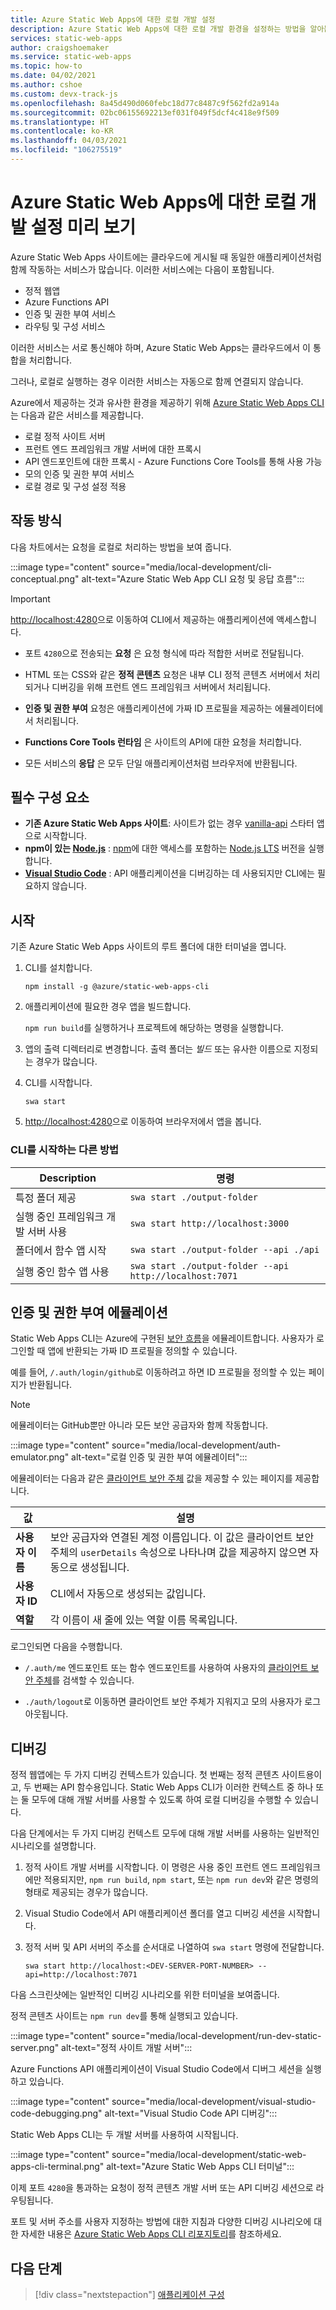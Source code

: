 ```yaml
---
title: Azure Static Web Apps에 대한 로컬 개발 설정
description: Azure Static Web Apps에 대한 로컬 개발 환경을 설정하는 방법을 알아봅니다.
services: static-web-apps
author: craigshoemaker
ms.service: static-web-apps
ms.topic: how-to
ms.date: 04/02/2021
ms.author: cshoe
ms.custom: devx-track-js
ms.openlocfilehash: 8a45d490d060febc18d77c8487c9f562fd2a914a
ms.sourcegitcommit: 02bc06155692213ef031f049f5dcf4c418e9f509
ms.translationtype: HT
ms.contentlocale: ko-KR
ms.lasthandoff: 04/03/2021
ms.locfileid: "106275519"
---
```

# <a name="set-up-local-development-for-azure-static-web-apps-preview"></a>Azure Static Web Apps에 대한 로컬 개발 설정 미리 보기

Azure Static Web Apps 사이트에는 클라우드에 게시될 때 동일한 애플리케이션처럼 함께 작동하는 서비스가 많습니다. 이러한 서비스에는 다음이 포함됩니다.

- 정적 웹앱
- Azure Functions API
- 인증 및 권한 부여 서비스
- 라우팅 및 구성 서비스

이러한 서비스는 서로 통신해야 하며, Azure Static Web Apps는 클라우드에서 이 통합을 처리합니다.

그러나, 로컬로 실행하는 경우 이러한 서비스는 자동으로 함께 연결되지 않습니다.

Azure에서 제공하는 것과 유사한 환경을 제공하기 위해 [Azure Static Web Apps CLI](https://github.com/Azure/static-web-apps-cli)는 다음과 같은 서비스를 제공합니다.

- 로컬 정적 사이트 서버
- 프런트 엔드 프레임워크 개발 서버에 대한 프록시
- API 엔드포인트에 대한 프록시 - Azure Functions Core Tools를 통해 사용 가능
- 모의 인증 및 권한 부여 서비스
- 로컬 경로 및 구성 설정 적용

## <a name="how-it-works"></a>작동 방식

다음 차트에서는 요청을 로컬로 처리하는 방법을 보여 줍니다.

:::image type="content" source="media/local-development/cli-conceptual.png" alt-text="Azure Static Web App CLI 요청 및 응답 흐름":::

> [!IMPORTANT]
> [http://localhost:4280](http://localhost:4280)으로 이동하여 CLI에서 제공하는 애플리케이션에 액세스합니다.

- 포트 `4280`으로 전송되는 **요청** 은 요청 형식에 따라 적합한 서버로 전달됩니다.

- HTML 또는 CSS와 같은 **정적 콘텐츠** 요청은 내부 CLI 정적 콘텐츠 서버에서 처리되거나 디버깅을 위해 프런트 엔드 프레임워크 서버에서 처리됩니다.

- **인증 및 권한 부여** 요청은 애플리케이션에 가짜 ID 프로필을 제공하는 에뮬레이터에서 처리됩니다.

- **Functions Core Tools 런타임** 은 사이트의 API에 대한 요청을 처리합니다.

- 모든 서비스의 **응답** 은 모두 단일 애플리케이션처럼 브라우저에 반환됩니다.

## <a name="prerequisites"></a>필수 구성 요소

- **기존 Azure Static Web Apps 사이트**: 사이트가 없는 경우 [vanilla-api](https://github.com/staticwebdev/vanilla-api/generate?return_to=/staticwebdev/vanilla-api/generate) 스타터 앱으로 시작합니다.
- **npm이 있는 [Node.js](https://nodejs.org)** : [npm](https://www.npmjs.com/)에 대한 액세스를 포함하는 [Node.js LTS](https://nodejs.org) 버전을 실행합니다.
- **[Visual Studio Code](https://code.visualstudio.com/)** : API 애플리케이션을 디버깅하는 데 사용되지만 CLI에는 필요하지 않습니다.

## <a name="get-started"></a>시작

기존 Azure Static Web Apps 사이트의 루트 폴더에 대한 터미널을 엽니다.

1. CLI를 설치합니다.

    `npm install -g @azure/static-web-apps-cli`

1. 애플리케이션에 필요한 경우 앱을 빌드합니다.

    `npm run build`를 실행하거나 프로젝트에 해당하는 명령을 실행합니다.

1. 앱의 출력 디렉터리로 변경합니다. 출력 폴더는 _빌드_ 또는 유사한 이름으로 지정되는 경우가 많습니다.

1. CLI를 시작합니다.

    `swa start`

1. [http://localhost:4280](http://localhost:4280)으로 이동하여 브라우저에서 앱을 봅니다.

### <a name="other-ways-to-start-the-cli"></a>CLI를 시작하는 다른 방법

| Description | 명령 |
|--- | --- |
| 특정 폴더 제공 | `swa start ./output-folder` |
| 실행 중인 프레임워크 개발 서버 사용 | `swa start http://localhost:3000` |
| 폴더에서 함수 앱 시작 | `swa start ./output-folder --api ./api` |
| 실행 중인 함수 앱 사용 | `swa start ./output-folder --api http://localhost:7071` |

## <a name="authorization-and-authentication-emulation"></a>인증 및 권한 부여 에뮬레이션

Static Web Apps CLI는 Azure에 구현된 [보안 흐름](./authentication-authorization.md)을 에뮬레이트합니다. 사용자가 로그인할 때 앱에 반환되는 가짜 ID 프로필을 정의할 수 있습니다.

예를 들어, `/.auth/login/github`로 이동하려고 하면 ID 프로필을 정의할 수 있는 페이지가 반환됩니다.

> [!NOTE]
> 에뮬레이터는 GitHub뿐만 아니라 모든 보안 공급자와 함께 작동합니다.

:::image type="content" source="media/local-development/auth-emulator.png" alt-text="로컬 인증 및 권한 부여 에뮬레이터":::

에뮬레이터는 다음과 같은 [클라이언트 보안 주체](./user-information.md#client-principal-data) 값을 제공할 수 있는 페이지를 제공합니다.

| 값 | 설명 |
| --- | --- |
| **사용자 이름** | 보안 공급자와 연결된 계정 이름입니다. 이 값은 클라이언트 보안 주체의 `userDetails` 속성으로 나타나며 값을 제공하지 않으면 자동으로 생성됩니다. |
| **사용자 ID** | CLI에서 자동으로 생성되는 값입니다.  |
| **역할** | 각 이름이 새 줄에 있는 역할 이름 목록입니다.  |

로그인되면 다음을 수행합니다.

- `/.auth/me` 엔드포인트 또는 함수 엔드포인트를 사용하여 사용자의 [클라이언트 보안 주체](./user-information.md)를 검색할 수 있습니다.

- `./auth/logout`로 이동하면 클라이언트 보안 주체가 지워지고 모의 사용자가 로그아웃됩니다.

## <a name="debugging"></a>디버깅

정적 웹앱에는 두 가지 디버깅 컨텍스트가 있습니다. 첫 번째는 정적 콘텐츠 사이트용이고, 두 번째는 API 함수용입니다. Static Web Apps CLI가 이러한 컨텍스트 중 하나 또는 둘 모두에 대해 개발 서버를 사용할 수 있도록 하여 로컬 디버깅을 수행할 수 있습니다.

다음 단계에서는 두 가지 디버깅 컨텍스트 모두에 대해 개발 서버를 사용하는 일반적인 시나리오를 설명합니다.

1. 정적 사이트 개발 서버를 시작합니다. 이 명령은 사용 중인 프런트 엔드 프레임워크에만 적용되지만, `npm run build`, `npm start`, 또는 `npm run dev`와 같은 명령의 형태로 제공되는 경우가 많습니다.

1. Visual Studio Code에서 API 애플리케이션 폴더를 열고 디버깅 세션을 시작합니다.

1. 정적 서버 및 API 서버의 주소를 순서대로 나열하여 `swa start` 명령에 전달합니다.

    `swa start http://localhost:<DEV-SERVER-PORT-NUMBER> --api=http://localhost:7071`

다음 스크린샷에는 일반적인 디버깅 시나리오를 위한 터미널을 보여줍니다.

정적 콘텐츠 사이트는 `npm run dev`를 통해 실행되고 있습니다.

:::image type="content" source="media/local-development/run-dev-static-server.png" alt-text="정적 사이트 개발 서버":::

Azure Functions API 애플리케이션이 Visual Studio Code에서 디버그 세션을 실행하고 있습니다.

:::image type="content" source="media/local-development/visual-studio-code-debugging.png" alt-text="Visual Studio Code API 디버깅":::

Static Web Apps CLI는 두 개발 서버를 사용하여 시작됩니다.

:::image type="content" source="media/local-development/static-web-apps-cli-terminal.png" alt-text="Azure Static Web Apps CLI 터미널":::

이제 포트 `4280`을 통과하는 요청이 정적 콘텐츠 개발 서버 또는 API 디버깅 세션으로 라우팅됩니다.

포트 및 서버 주소를 사용자 지정하는 방법에 대한 지침과 다양한 디버깅 시나리오에 대한 자세한 내용은 [Azure Static Web Apps CLI 리포지토리](https://github.com/Azure/static-web-apps-cli)를 참조하세요.

## <a name="next-steps"></a>다음 단계

> [!div class="nextstepaction"]
> [애플리케이션 구성](configuration.md)
